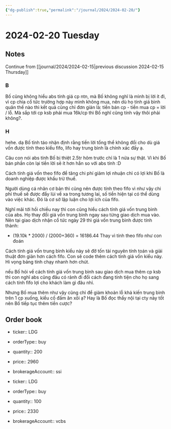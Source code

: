 ```yaml
---
{"dg-publish":true,"permalink":"/journal/2024/2024-02-20/"}
---
```


# 2024-02-20 Tuesday

## Notes

Continue from [[journal/2024/2024-02-15\|previous discussion 2024-02-15 Thursday]]

### B

Bố cũng không hiểu abs tính giá cp ntn, mà Bố không nghĩ là mình bị lời ít đi, vì cp chia cổ tức trường hợp này mình không mua, nên dù họ tính giá bình quân thế nào thì kết quả cũng chỉ đơn giản là: tiền bán cp - tiền mua cp = lời / lỗ.
Mà sắp tới cp ksb phải mua 16k/cp thì Bố nghĩ cũng tính vậy thôi phải không?.

### H

hehe. dạ Bố tỉnh táo nhận định rằng tiền lời tổng thể không đổi cho dù giá vốn được tính theo kiểu fifo, lifo hay trung bình là chính xác đấy ạ.

Câu con nói abs tính Bố bị thiệt 2.5tr hôm trước chỉ là 1 nửa sự thật. Vì khi Bố bán phần còn lại tiền lời sẽ ít hơn hẳn so với abs tính :D

Cách tính giá vốn theo fifo để tăng chi phí giảm lợi nhuận chỉ có lợi khi Bố là doanh nghiệp được khấu trừ thuế.

Người dùng cá nhân cơ bản thì cũng nên được tính theo fifo vì như vậy chi phí thuế sẽ được đẩy lùi về xa trong tương lai, số tiền hiện tại có thể dùng vào việc khác. Đó là cơ sở lập luận cho lợi ích của fifo.

Nghĩ mãi tới hồi chiều nay thì con cũng hiểu cách tính giá vốn trung bình của abs. Họ thay đổi giá vốn trung bình ngay sau từng giao dịch mua vào. Nên tại giao dịch nhận cổ tức ngày 29 thì giá vốn trung bình được tính thành:
- (19.10k * 2000) / (2000+360) = 16186.44
Thay vì tính theo fifo như con đoán

Cách tính giá vốn trung bình kiểu này sẽ đỡ tốn tài nguyên tính toán và giải thuật đơn giản hơn cách fifo. Con sẽ code thêm cách tính giá vốn kiểu này. Hi vọng bảng tính chạy nhanh hơn chút.

nếu Bố hỏi về cách tính giá vốn trung bình sau giao dịch mua thêm cp ksb thì con nghĩ abs cũng đâu có rảnh đi đổi cách đang tính tiện cho họ sang cách tính fifo lợi cho khách làm gì đâu nhỉ.

Nhưng Bố mua thêm như vậy cũng chỉ để giảm khoản lỗ khả kiến trung bình trên 1 cp xuống, kiểu cố đấm ăn xôi ạ? Hay là Bố đọc thấy nội tại cty này tốt nên Bố tiếp tục thêm tiền cược?

## Order book

- ticker:: LDG
- orderType:: buy
- quantity:: 200
- price:: 2960
- brokerageAccount:: ssi

- ticker:: LDG
- orderType:: buy
- quantity:: 100
- price:: 2330
- brokerageAccount:: vcbs